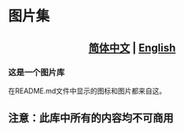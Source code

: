 # 图片集

## <div align="center"><b><a href="README.md">简体中文</a> | <a href="README.en.md">English</a></b></div>

### 这是一个图片库

在README.md文件中显示的图标和图片都来自这。

## 注意：此库中所有的内容均不可商用
